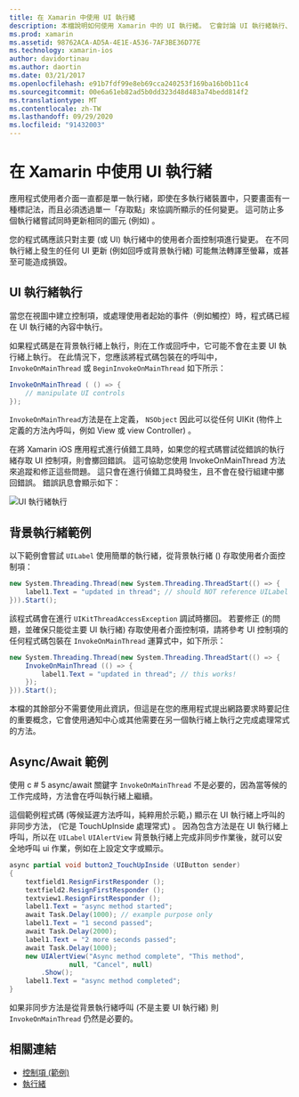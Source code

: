 ```yaml
---
title: 在 Xamarin 中使用 UI 執行緒
description: 本檔說明如何使用 Xamarin 中的 UI 執行緒。 它會討論 UI 執行緒執行、提供背景執行緒範例，並檢查 async/await。
ms.prod: xamarin
ms.assetid: 98762ACA-AD5A-4E1E-A536-7AF3BE36D77E
ms.technology: xamarin-ios
author: davidortinau
ms.author: daortin
ms.date: 03/21/2017
ms.openlocfilehash: e91b7fdf99e8eb69cca240253f169ba16b0b11c4
ms.sourcegitcommit: 00e6a61eb82ad5b0dd323d48d483a74bedd814f2
ms.translationtype: MT
ms.contentlocale: zh-TW
ms.lasthandoff: 09/29/2020
ms.locfileid: "91432003"
---
```

# <a name="working-with-the-ui-thread-in-xamarinios"></a>在 Xamarin 中使用 UI 執行緒

應用程式使用者介面一直都是單一執行緒，即使在多執行緒裝置中，只要畫面有一種標記法，而且必須透過單一「存取點」來協調所顯示的任何變更。 這可防止多個執行緒嘗試同時更新相同的圖元 (例如) 。

您的程式碼應該只對主要 (或 UI) 執行緒中的使用者介面控制項進行變更。 在不同執行緒上發生的任何 UI 更新 (例如回呼或背景執行緒) 可能無法轉譯至螢幕，或甚至可能造成損毀。

## <a name="ui-thread-execution"></a>UI 執行緒執行

當您在視圖中建立控制項，或處理使用者起始的事件（例如觸控）時，程式碼已經在 UI 執行緒的內容中執行。

如果程式碼是在背景執行緒上執行，則在工作或回呼中，它可能不會在主要 UI 執行緒上執行。 在此情況下，您應該將程式碼包裝在的呼叫中， `InvokeOnMainThread` 或 `BeginInvokeOnMainThread` 如下所示：

```csharp
InvokeOnMainThread ( () => {
    // manipulate UI controls
});
```

`InvokeOnMainThread`方法是在上定義， `NSObject` 因此可以從任何 UIKit (物件上定義的方法內呼叫，例如 View 或 view Controller) 。

在將 Xamarin iOS 應用程式進行偵錯工具時，如果您的程式碼嘗試從錯誤的執行緒存取 UI 控制項，則會擲回錯誤。 這可協助您使用 InvokeOnMainThread 方法來追蹤和修正這些問題。 這只會在進行偵錯工具時發生，且不會在發行組建中擲回錯誤。 錯誤訊息會顯示如下：

 ![UI 執行緒執行](ui-thread-images/image10.png)

 <a name="Background_Thread_Example"></a>

## <a name="background-thread-example"></a>背景執行緒範例

以下範例會嘗試 `UILabel` 使用簡單的執行緒，從背景執行緒 () 存取使用者介面控制項：

```csharp
new System.Threading.Thread(new System.Threading.ThreadStart(() => {
    label1.Text = "updated in thread"; // should NOT reference UILabel on background thread!
})).Start();
```

該程式碼會在進行 `UIKitThreadAccessException` 調試時擲回。 若要修正 (的問題，並確保只能從主要 UI 執行緒) 存取使用者介面控制項，請將參考 UI 控制項的任何程式碼包裝在 `InvokeOnMainThread` 運算式中，如下所示：

```csharp
new System.Threading.Thread(new System.Threading.ThreadStart(() => {
    InvokeOnMainThread (() => {
        label1.Text = "updated in thread"; // this works!
    });
})).Start();
```

本檔的其餘部分不需要使用此資訊，但這是在您的應用程式提出網路要求時要記住的重要概念，它會使用通知中心或其他需要在另一個執行緒上執行之完成處理常式的方法。

 <a name="Async_Await_Example"></a>

## <a name="asyncawait-example"></a>Async/Await 範例

使用 c # 5 async/await 關鍵字 `InvokeOnMainThread` 不是必要的，因為當等候的工作完成時，方法會在呼叫執行緒上繼續。

這個範例程式碼 (等候延遲方法呼叫，純粹用於示範，) 顯示在 UI 執行緒上呼叫的非同步方法， (它是 TouchUpInside 處理常式) 。 因為包含方法是在 UI 執行緒上呼叫，所以在 `UILabel` `UIAlertView` 背景執行緒上完成非同步作業後，就可以安全地呼叫 ui 作業，例如在上設定文字或顯示。

```csharp
async partial void button2_TouchUpInside (UIButton sender)
{
    textfield1.ResignFirstResponder ();
    textfield2.ResignFirstResponder ();
    textview1.ResignFirstResponder ();
    label1.Text = "async method started";
    await Task.Delay(1000); // example purpose only
    label1.Text = "1 second passed";
    await Task.Delay(2000);
    label1.Text = "2 more seconds passed";
    await Task.Delay(1000);
    new UIAlertView("Async method complete", "This method", 
               null, "Cancel", null)
        .Show();
    label1.Text = "async method completed";
}
```

如果非同步方法是從背景執行緒呼叫 (不是主要 UI 執行緒) 則 `InvokeOnMainThread` 仍然是必要的。

## <a name="related-links"></a>相關連結

- [控制項 (範例) ](/samples/xamarin/ios-samples/controls)
- [執行緒](~/ios/app-fundamentals/threading.md)